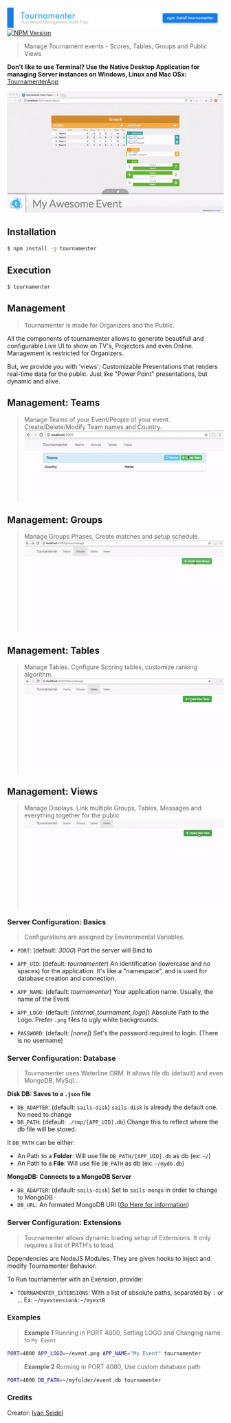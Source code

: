 ![Tournamenter](media/Tournamenter.png)
[![NPM Version][npm-version-image]][npm-version-url]

> Manage Tournament events - Scores, Tables, Groups and Public Views


[npm-version-image]: https://img.shields.io/npm/v/tournamenter.svg?style=flat
[npm-version-url]: https://www.npmjs.com/package/tournamenter

**Don't like to use Terminal? Use the Native Desktop Application for managing Server instances on Windows, Linux and Mac OSx:** [TournamenterApp](https://github.com/ivanseidel/TournamenterApp)

![Tournamenter GIF](media/Tournamenter.gif)

## Installation
```bash
$ npm install -g tournamenter
```

## Execution
```bash
$ tournamenter
```

## Management
> Tournamenter is made for Organizers and the Public.

All the components of tournamenter allows to generate beautifull and configurable Live UI to 
show on TV's, Projectors and even Online. Management is restricted for Organizers.

But, we provide you with 'views': Customizable Presentations that renders real-time data for
the public. Just like "Power Point" presentations, but dynamic and alive.

## Management: Teams
> Manage Teams of your Event/People of your event. Create/Delete/Modify Team names and Country.
![Teams Manager](media/tournamenter-teams.gif)


## Management: Groups
> Manage Groups Phases, Create matches and setup schedule.
![Teams Manager](media/tournamenter-groups.gif)


## Management: Tables
> Manage Tables. Configure Scoring tables, customize ranking algorithm.
![Teams Manager](media/tournamenter-tables.gif)


## Management: Views
> Manage Displays. Link multiple Groups, Tables, Messages and everything together for the public
![Teams Manager](media/tournamenter-views.gif)


### Server Configuration: Basics
> Configurations are assigned by Environmental Variables.

- `PORT`: (default: _3000_)
  Port the server will Bind to

- `APP_UID`: (default: _tournamenter_)
  An identification (lowercase and no spaces) for the application.
  It's like a "namespace", and is used for database creation and connection.

- `APP_NAME`: (default: _tournamenter_)
  Your application name. Usually, the name of the Event

- `APP_LOGO`: (default: _[internal_tournament_logo]_)
  Absolute Path to the Logo. Prefer `.png` files to ugly white backgrounds.

- `PASSWORD`: (default: _[none]_)
  Set's the password required to login. (There is no username)

### Server Configuration: Database
> Tournamenter uses Waterline ORM. It allows file db (default) and even MongoDB, MySql...

**Disk DB: Saves to a `.json` file**
- `DB_ADAPTER`: (default: `sails-disk`)
  `sails-disk` is already the default one. No need to change
- `DB_PATH`: (default: `./tmp/[APP_UID].db`)
  Change this to reflect where the db file will be stored.

It `DB_PATH` can be either:
- An Path to a **Folder**:
  Will use file `DB_PATH/[APP_UID].db` as db (ex: `~/`)
- An Path to a **File**:
  Will use file `DB_PATH` as db (ex: `~/mydb.db`)

**MongoDB: Connects to a MongoDB Server**
- `DB_ADAPTER`: (default: `sails-disk`)
  Set to `sails-mongo` in order to change to MongoDB
- `DB_URL`:
  An formated MongoDB URI ([Go Here for information](https://docs.mongodb.com/manual/reference/connection-string/))

### Server Configuration: Extensions
> Tournamenter allows dynamic loading setup of Extensions. It only requires a list of PATH's to load.

Dependencies are NodeJS Modules. They are given hooks to inject and modify Tournamenter Behavior.

To Run tournamenter with an Exension, provide:
- `TOURNAMENTER_EXTENSIONS`:
  With a list of absolute paths, separated by `:` or `,`. Ex: `~/myextensionA:~/myextB`

### Examples

> **Example 1**
> Running in PORT 4000, Setting LOGO and Changing name to `My Event`
```bash
PORT=4000 APP_LOGO=~/event.png APP_NAME="My Event" tournamenter
```

> **Example 2**
> Running in PORT 4000, Use custom database path
```bash
PORT=4000 DB_PATH=~/myfolder/event.db tournamenter
```

### Credits

Creator: [Ivan Seidel](https://github.com/ivanseidel)